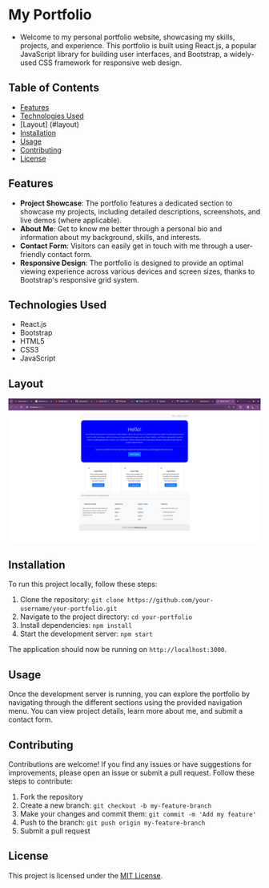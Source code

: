 # My Portfolio

- Welcome to my personal portfolio website, showcasing my skills, projects, and experience. This portfolio is built using React.js, a popular JavaScript library for building user interfaces, and Bootstrap, a widely-used CSS framework for responsive web design.

## Table of Contents

- [Features](#features)
- [Technologies Used](#technologies-used)
- [Layout] (#layout)
- [Installation](#installation)
- [Usage](#usage)
- [Contributing](#contributing)
- [License](#license)

## Features

- **Project Showcase**: The portfolio features a dedicated section to showcase my projects, including detailed descriptions, screenshots, and live demos (where applicable).
- **About Me**: Get to know me better through a personal bio and information about my background, skills, and interests.
- **Contact Form**: Visitors can easily get in touch with me through a user-friendly contact form.
- **Responsive Design**: The portfolio is designed to provide an optimal viewing experience across various devices and screen sizes, thanks to Bootstrap's responsive grid system.

## Technologies Used

- React.js
- Bootstrap
- HTML5
- CSS3
- JavaScript

## Layout

![alt text](image.png)

## Installation

To run this project locally, follow these steps:

1. Clone the repository: `git clone https://github.com/your-username/your-portfolio.git`
2. Navigate to the project directory: `cd your-portfolio`
3. Install dependencies: `npm install`
4. Start the development server: `npm start`

The application should now be running on `http://localhost:3000`.

## Usage

Once the development server is running, you can explore the portfolio by navigating through the different sections using the provided navigation menu. You can view project details, learn more about me, and submit a contact form.

## Contributing

Contributions are welcome! If you find any issues or have suggestions for improvements, please open an issue or submit a pull request. Follow these steps to contribute:

1. Fork the repository
2. Create a new branch: `git checkout -b my-feature-branch`
3. Make your changes and commit them: `git commit -m 'Add my feature'`
4. Push to the branch: `git push origin my-feature-branch`
5. Submit a pull request

## License

This project is licensed under the [MIT License](LICENSE).